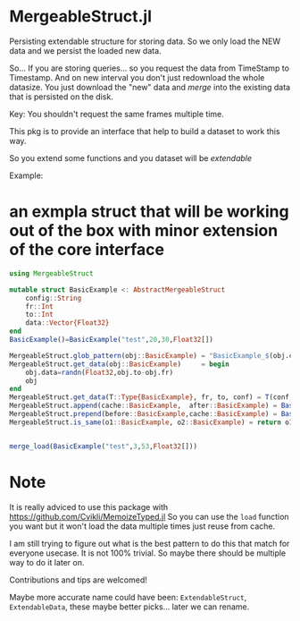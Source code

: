 # MergeableStruct.jl
Persisting extendable structure for storing data. So we only load the NEW data and we persist the loaded new data. 


So...
If you are storing queries... so you request the data from TimeStamp to Timestamp. And on new interval you don't just redownload the whole datasize. You just download the "new" data and *merge* into the existing data that is persisted on the disk. 

Key: You shouldn't request the same frames multiple time. 

This pkg is to provide an interface that help to build a dataset to work this way.


So you extend some functions and you dataset will be *extendable* 

Example:
#  an exmpla struct that will be working out of the box with minor extension of the core interface
```julia
using MergeableStruct

mutable struct BasicExample <: AbstractMergeableStruct
	config::String
	fr::Int
	to::Int
	data::Vector{Float32}
end
BasicExample()=BasicExample("test",20,30,Float32[])

MergeableStruct.glob_pattern(obj::BasicExample) = "BasicExample_$(obj.config)_*_*"*".jld2"
MergeableStruct.get_data(obj::BasicExample)     = begin
	obj.data=randn(Float32,obj.to-obj.fr)
	obj
end
MergeableStruct.get_data(T::Type{BasicExample}, fr, to, conf) = T(conf,fr,to,randn(Float32,to-fr))
MergeableStruct.append(cache::BasicExample,  after::BasicExample) = BasicExample(cache.config, cache.fr, after.to, vcat(cache.data,after.data)) 
MergeableStruct.prepend(before::BasicExample,cache::BasicExample) = BasicExample(cache.config, before.fr, cache.to, vcat(before.data,cache.data)) 
MergeableStruct.is_same(o1::BasicExample, o2::BasicExample) = return o1.config == o2.config && o1.fr == o2.fr && o1.to == o2.to


merge_load(BasicExample("test",3,53,Float32[]))
```

# Note
It is really adviced to use this package with https://github.com/Cvikli/MemoizeTyped.jl 
So you can use the `load` function you want but it won't load the data multiple times just reuse from cache. 

I am still trying to figure out what is the best pattern to do this that match for everyone usecase. It is not 100% trivial. So maybe there should be multiple way to do it later on. 

Contributions and tips are welcomed! 


Maybe more accurate name could have been: `ExtendableStruct`, `ExtendableData`, these maybe better picks... later we can rename. 